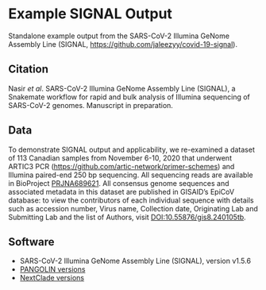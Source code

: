# Example SIGNAL Output

Standalone example output from the SARS-CoV-2 Illumina GeNome Assembly Line (SIGNAL, https://github.com/jaleezyy/covid-19-signal).

## Citation

Nasir *et al*. SARS-CoV-2 Illumina GeNome Assembly Line (SIGNAL), a Snakemate workflow for rapid and bulk analysis of Illumina sequencing of SARS-CoV-2 genomes. Manuscript in preparation.

## Data

To demonstrate SIGNAL output and applicability, we re-examined a dataset of 113 Canadian samples from November 6-10, 2020 that underwent ARTIC3 PCR (https://github.com/artic-network/primer-schemes) and Illumina paired-end 250 bp sequencing. All sequencing reads are available in BioProject [PRJNA689621](https://www.ncbi.nlm.nih.gov/search/all/?term=PRJNA689621). All consensus genome sequences and associated metadata in this dataset are published in GISAID’s EpiCoV database: to view the contributors of each individual sequence with details such as accession number, Virus name, Collection date, Originating Lab and Submitting Lab and the list of Authors, visit [DOI:10.55876/gis8.240105tb](https://doi.org/10.55876/gis8.240105tb).

## Software
* SARS-CoV-2 Illumina GeNome Assembly Line (SIGNAL), version v1.5.6  
* [PANGOLIN versions](/results_dir/final_pangolin_versions.txt) 
* [NextClade versions](/results_dir/final_nextclade_versions.txt)

